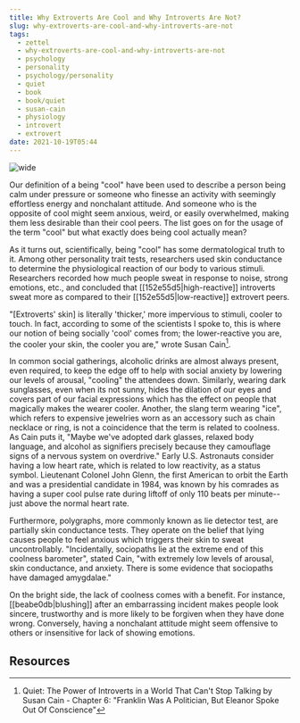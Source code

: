```yaml
---
title: Why Extroverts Are Cool and Why Introverts Are Not?
slug: why-extroverts-are-cool-and-why-introverts-are-not
tags:
  - zettel
  - why-extroverts-are-cool-and-why-introverts-are-not
  - psychology
  - personality
  - psychology/personality
  - quiet
  - book
  - book/quiet
  - susan-cain
  - physiology
  - introvert
  - extrovert
date: 2021-10-19T05:44
---
```



![wide](https://cdn.pixabay.com/photo/2020/04/26/11/17/keep-cool-5094748_1280.jpg "image from Pixabay (cc)")

Our definition of a being "cool" have been used to describe a person being calm
under pressure or someone who finesse an activity with seemingly effortless
energy and nonchalant attitude. And someone who is the opposite of cool might
seem anxious, weird, or easily overwhelmed, making them less desirable than
their cool peers. The list goes on for the usage of the term "cool" but what
exactly does being cool actually mean?

As it turns out, scientifically, being "cool" has some dermatological truth to
it. Among other personality trait tests, researchers used skin conductance to
determine the physiological reaction of our body to various stimuli. Researchers
recorded how much people sweat in response to noise, strong emotions, etc., and
concluded that [[152e55d5|high-reactive]] introverts sweat more as compared to
their [[152e55d5|low-reactive]] extrovert peers.

"[Extroverts' skin] is literally 'thicker,' more impervious to stimuli, cooler
to touch. In fact, according to some of the scientists I spoke to, this is where
our notion of being socially 'cool' comes from; the lower-reactive you are, the
cooler your skin, the cooler you are," wrote Susan Cain[^1].

In common social gatherings, alcoholic drinks are almost always present, even
required, to keep the edge off to help with social anxiety by lowering our
levels of arousal, "cooling" the attendees down. Similarly, wearing dark
sunglasses, even when its not sunny, hides the dilation of our eyes and covers
part of our facial expressions which has the effect on people that magically
makes the wearer cooler. Another, the slang term wearing "ice", which refers to
expensive jewelries worn as an accessory such as chain necklace or ring, is not
a coincidence that the term is related to coolness. As Cain puts it, "Maybe
we've adopted dark glasses, relaxed body language, and alcohol as signifiers
precisely because they camouflage signs of a nervous system on overdrive." Early
U.S. Astronauts consider having a low heart rate, which is related to low
reactivity, as a status symbol. Lieutenant Colonel John Glenn, the first
American to orbit the Earth and was a presidential candidate in 1984, was known
by his comrades as having a super cool pulse rate during liftoff of only 110
beats per minute--just above the normal heart rate.

Furthermore, polygraphs, more commonly known as lie detector test, are partially
skin conductance tests. They operate on the belief that lying causes people to
feel anxious which triggers their skin to sweat uncontrollably. "Incidentally,
sociopaths lie at the extreme end of this coolness barometer", stated Cain,
"with extremely low levels of arousal, skin conductance, and anxiety. There is
some evidence that sociopaths have damaged amygdalae."

On the bright side, the lack of coolness comes with a benefit. For instance,
[[beabe0db|blushing]] after an embarrassing incident makes people look sincere,
trustworthy and is more likely to be forgiven when they have done wrong.
Conversely, having a nonchalant attitude might seem offensive to others or
insensitive for lack of showing emotions.

## Resources

[^1]: Quiet: The Power of Introverts in a World That Can't Stop Talking by Susan Cain - Chapter 6: "Franklin Was A Politician, But Eleanor Spoke Out Of Conscience"
